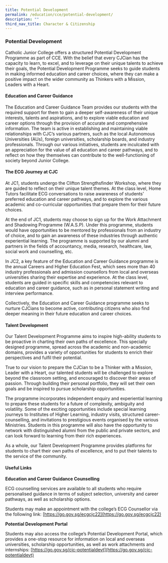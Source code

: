 ```yaml
---
title: Potential Development
permalink: /education/cce/potential-development/
description: ""
third_nav_title: Character & Citizenship
---
```

### Potential Development

Catholic Junior College offers a structured Potential Development Programme as part of CCE. With the belief that every CJCian has the capacity to learn, to excel, and to leverage on their unique talents to achieve their goals, the Potential Development Programme seeks to guide students in making informed education and career choices, where they can make a positive impact on the wider community as Thinkers with a Mission, Leaders with a Heart. 

#### Education and Career Guidance

The Education and Career Guidance Team provides our students with the required support for them to gain a deeper self-awareness of their unique interests, talents and aspirations, and to explore viable education and career options through the provision of accurate and comprehensive information. The team is active in establishing and maintaining viable relationships with CJC’s various partners, such as the local Autonomous Universities (AUs), foreign universities, scholarship boards, and industry professionals. Through our various initiatives, students are inculcated with an appreciation for the value of all education and career pathways, and to reflect on how they themselves can contribute to the well-functioning of society beyond Junior College.

#### The ECG Journey at CJC

At JC1, students undergo the Clifton Strengthsfinder Workshop, where they are guided to reflect on their unique talent themes. At the class level, Home Tutors facilitate ECG conversations to raise awareness of students’ preferred education and career pathways, and to explore the various academic and co-curricular opportunities that prepare them for their future choices.

At the end of JC1, students may choose to sign up for the Work Attachment and Shadowing Programme (W.A.S.P). Under this programme, students would have opportunities to be mentored by professionals from an industry of choice, and to gain an awareness of these industries through authentic experiential learning. The programme is supported by our alumni and partners in the fields of accountancy, media, research, healthcare, law, social work and counselling, etc.

In JC2, a key feature of the Education and Career Guidance programme is the annual Careers and Higher Education Fest, which sees more than 40 industry professionals and admission counsellors from local and overseas universities sharing their expertise and experience. At the class level, students are guided in specific skills and competencies relevant to education and career guidance, such as in personal statement writing and interview performance.

Collectively, the Education and Career Guidance programme seeks to nurture CJCians to become active, contributing citizens who also find deeper meaning in their future education and career choices.

#### Talent Development

Our Talent Development Programme aims to inspire high-ability students to be proactive in charting their own paths of excellence. This specially designed programme, spread across the academic and non-academic domains, provides a variety of opportunities for students to enrich their perspectives and fulfil their potential.

True to our vision to prepare the CJCian to be a Thinker with a Mission, Leader with a Heart, our talented students will be challenged to explore beyond the classroom setting, and encouraged to discover their areas of passion. Through building their personal portfolio, they will set their own goals and be inspired to pursue scholarship opportunities.

The programme incorporates independent enquiry and experiential learning to prepare these students for a future of complexity, ambiguity and volatility. Some of the exciting opportunities include special learning journeys to Institutes of Higher Learning, industry visits, structured career-counselling, and invitations to prestigious events organised by the various Ministries. Students in this programme will also have the opportunity to network with distinguished alumni from the public and private sectors, and can look forward to learning from their rich experiences.

As a whole, our Talent Development Programme provides platforms for students to chart their own paths of excellence, and to put their talents to the service of the community.

#### Useful Links

**Education and Career Guidance Counselling**

ECG counselling services are available to all students who require personalised guidance in terms of subject selection, university and career pathways, as well as scholarship options.

Students may make an appointment with the college’s ECG Counsellor via the following link: [https://go.gov.sg/ecgcjc22](https://go.gov.sg/ecgcjc22)

**Potential Development Portal**

Students may also access the college’s Potential Development Portal, which provides a one-stop resource for information on local and overseas universities, scholarship opportunities, as well as work attachments and internships: [https://go.gov.sg/cjc-potentialdevt](https://go.gov.sg/cjc-potentialdevt)